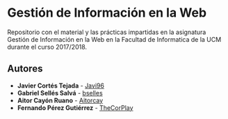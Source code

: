 # Gestión de Información en la Web
Repositorio con el material y las prácticas impartidas en la asignatura Gestión de Información en la Web en la Facultad de Informatica de la UCM durante el curso 2017/2018.

## Autores
* **Javier Cortés Tejada** - [Javi96](https://github.com/Javi96)
* **Gabriel Sellés Salvá** - [bselles](https://github.com/bselles)
* **Aitor Cayón Ruano** - [Aitorcay](https://github.com/Aitorcay)
* **Fernando Pérez Gutiérrez** - [TheCorPlay](https://github.com/TheCorPlay)
